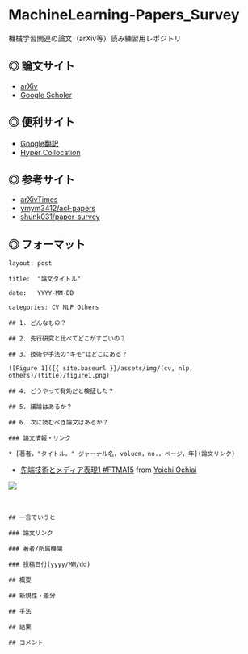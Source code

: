 # MachineLearning-Papers_Survey
機械学習関連の論文（arXiv等）読み練習用レポジトリ


## ◎ 論文サイト
- [arXiv](https://arxiv.org/)
- [Google Scholer](https://scholar.google.co.jp/schhp?hl=ja&as_sdt=0,5)

## ◎ 便利サイト
- [Google翻訳](https://translate.google.co.jp/?hl=ja&tab=wT)
- [Hyper Collocation](https://hypcol.marutank.net/ja/)

## ◎ 参考サイト

- [arXivTimes](https://github.com/arXivTimes/arXivTimes)
- [ymym3412/acl-papers](https://github.com/ymym3412/acl-papers)
- [shunk031/paper-survey](https://github.com/shunk031/paper-survey)


## ◎ フォーマット

```
layout: post

title:  "論文タイトル"

date:   YYYY-MM-DD

categories: CV NLP Others

## 1. どんなもの？

## 2. 先行研究と比べてどこがすごいの？

## 3. 技術や手法の"キモ"はどこにある？

![Figure 1]({{ site.baseurl }}/assets/img/(cv, nlp, others)/(title)/figure1.png)

## 4. どうやって有効だと検証した？

## 5. 議論はあるか？

## 6. 次に読むべき論文はあるか？

### 論文情報・リンク

* [著者，"タイトル，" ジャーナル名，voluem，no.，ページ，年](論文リンク)

```
- [先端技術とメディア表現1 #FTMA15](http://www.slideshare.net/Ochyai/1-ftma15) from [Yoichi Ochiai](http://www.slideshare.net/Ochyai)

![](https://raw.githubusercontent.com/shunk031/paper-survey/master/assets/img/FTMA15-1-page-65.png)

<br>

```
## 一言でいうと

### 論文リンク

### 著者/所属機関

### 投稿日付(yyyy/MM/dd)

## 概要

## 新規性・差分

## 手法

## 結果

## コメント
```

